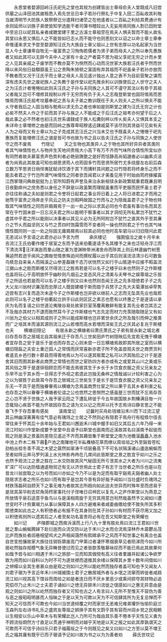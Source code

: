 <!-- { "loadSidebar": true } -->
　　永思堂者婺源回岭汪氏祀先之堂也其规为创建皆出士章母俞夫人堂既成凡旧尝供墓之山泽田池其嵗租悉入焉先世忌日率子若孙行祭礼于中复入田二百畆收其利毎当嵗清明节大防族人致祭祭讫分遣拜扫诸茔之在他逺者以二百畆之利给其费通计有余则延师以训族子弟使皆知学选能干者司簿书稽较出入无妄用焉同族人割已田附堂中至忌日以祀其私亲者咸聴堂建于里之古溪士章祖茔在焉夫人惧夫暂而不能乆故名其堂曰永思又惧后人之不能皆如已志乆而不能守也则思刻文以诏之以命士章士章奉命惟谨来求文予尝至婺源知汪氏为大族自士章父祖以上世有忠厚以功名起家为当世显人今士章谦卑自牧无一毫富贵之习恂恂若儒者为贤子弟而母夫人之所以奉先惠族者又如此其可以无辞今夫中人之家有十金之产者莫不思为祖父享祀无穷之计而乡里之人见其亲戚之子废学而不教亦莫不为恻然而心动而况世家大族若汪氏者乎然而世降以来风俗日益頺靡虽王公之贵陶朱猗顿之富固有弃其祖而不祀虽亲子若孙亦放而不教者而又况于汪氏乎而士章之母夫人高见逺计独出人意之表不为目前营聚之谋而深有虑夫先世之废祀族人之失教于是作堂以祀先推余利以训族使后之人世守之夫人之为汪氏计者惓惓如此则夫汪氏之子孙与夫同族之人其可不谨守其法以有沗于其祖父者哉又岂可不増修其规制以传于无穷而有负于夫人之志哉登斯堂也固将惕焉而思悚焉而惧汪氏祖考坟墓奉祀之责与夫子弟之教训既任于夫人则夫人之所以惧夫不能乆守者我后之人固当相与勉焉以求无负之者也审如是则斯堂之建为汪氏无穷之计也必矣不然夫人作之于前而其子孙与族之人不能成之于后汪氏之祖考亦何望于后之人哉此事之必不然者也初汪氏世系谱録成于族人松夀刻梓以传乆矣夫人又惧其本支之未详命士章増修之由是而回岭之族尊卑昭穆逺近踈戚莫不该尽则其贤益可见矣有夫人为之母而又有士章以为之子克成其志汪氏之兴当未艾也予既喜夫人之惓惓于祀先惠族而复能増修汪氏之谱是皆可书也故为书之且以告夫汪氏之子孙与同族之人使世守之而不废焉
　　竹隠记
　　天之生物也其类异人之于物也其所好异异者其类同者其气味情性也人与物并生天地间贵贱大小高下有万不齐而气味所合情性所宜似亦有同然者故夫慕富贵声色势利者必艳丽旖旎之是好而恬静高尚韬邈者必以幽素贞洁者为尚焉此其故盖可知也胡思贤筠人也筠固多竹而思贤所居竹尤多绕屋左右前后森立数万竿思贤日徜徉夷犹赋诗饮酒于其下而搆轩其间题之曰竹隠若将终身乐之而不能去者君之于竹岂所谓气味情性之同者欤吾闻君以才美蚤见用于时始由筠府掾擢寘江西掌理问典故挺挺为上官所知蔚有声誉及来治永新桉牍永新政繁赋重君既亷且明日夜勤瘁州之庶务悉以身任之不辞是以政虽繁而理赋虽重而平吏服而民怀虽士君子亦往往称诵之夫如是则君之令誉将日起君之事业将日着上之人将日进君之才而用之驰骛乎富贵之场奔走乎风云之防夫岂暇眄故国之竹而与之为隠哉盖君子之于物也特取其气味情性之同而非屑屑焉于一出一处之际以求其必同也今君虽有事功名而其志常在乎竹固未尝一日忘况夫君之所以能明于察事者以其才洞彻无所私累岂不犹竹之虚其中乎君之所以能刚以决事者以其见义必为无所阿附岂不犹竹之直其外乎至其亷介之节乆而益坚则又与竹之贯四时饱霜雪而不变者同一操也然则君之于竹也其气味情性既同则一出一处之际固无庸屑屑焉以较其必同也他时高车驷马以归旧隠问此君无恙试以予言语之此君亦必以予言为然
　　承庆楼记
　　强圉恊洽之嵗十月辛未吉流江王氏伯衢作楼于居室之东而予适来伯衢遂请予名其楼予之来也泛轻舟浮江而下清流浑汪洋演迤而羣山随之滙为澄渊映带洲渚舍舟而陟其上则云林邃幽竹树葱蒨逌然若逰乎阆风之圃毎觉情景殊逈间而撰杖履以出乎其后则溪流洁清沙石可数鱼鸟倐忽自来亲人而隔溪之山参差磊磈千态万状恍然又如行乎山隂道中应接不暇盖流江据山水之胜而斯楼又尽得流江之胜焉若是可以名子之楼乎曰未也然则子之作斯楼也盖将玩心乎高明放怀乎幽眇则凡烟云之变态风月之清美与夫琴书之娱尊爼之乐皆子之所适也若是而可以名子之楼乎则又曰未也然则吾闻王氏之先多隠徳君子子之先大父龙川翁材识兼茂而忠厚过人既尝建楼于斯而燬于兵燹子之先大夫菊潭翁卓荦隽迈尝有志兴复而造次未遑今子之作斯楼也岂非欲以继前人之志而无坠其先业也哉若此则可以名子之楼乎伯衢起立拱手曰此则区区之素志也愿有以终惠之于是遂请以承庆为名而复语之曰世道沦夷陵谷易处故家巨室荡覆离散鲜有能复其先业者岂其志之不及哉亦其材力不逮而致然耳今子之作斯楼也气志先定而材力充羡随取随足又有如川翁为之伯父以相其成则子之所以能成斯楼也岂非累世余庆之所及哉引而伸之推类而广之培其本而濬其源则流江之山若増而高水若増而深矣王氏之庆其必复兆于斯楼也夫
　　横塘旧隠记
　　有居永新之横塘者曰萧氏萧氏之子弟有居永新之城北者曰存吾存吾之居城北自其祖来迁于存吾凡三世矣田庐竹树隠映后先宜若无愧于横塘者宜存吾之安于是乐于是也而存吾之心则未尝一日忘横塘焉故即其所居之室而以横塘旧隠扁之夫安土重迁固人之常情而厌常喜新亦君子所不免盖尝观夫世之商贾货利者逺去乡邑行数十郡县而得善地焉以为可以遂其贩鬻之私可以济其贻后之计于是遂舍其旧而图其新者此商贾之常情也而世之宦防四方者亦或有之或爱其山川之美或乐其风俗之厚于是遂徘徊顾恋而不能去焉彼其生于乡长于乡饮食衣服之资父兄亲友之乐举不出于其乡而一旦得志于外视之若遗此岂独无桑梓之情哉诚以计较利害之心为之以为彼胜于此故耳今存吾之居城北三世矣生于是长于是饮食衣服之资父兄亲友之乐无一不具于是而独眷眷焉以横塘为念焉盖商贾仕宦之所以果于去其乡者利害之私也存吾之所以眷眷于横塘者伦谊之公也悠然之思恻然之感虽歴三世而犹不忘焉存吾之心岂不贤于世族之人哉予家云阳之下遭乱转徙于今五年故国故乡荆榛满目毎一兴念辄恸心疾首不能为怀故因存吾之请为文以记之而并以托予志焉诗曰静言思之不能奋飞予于存吾重有感矣
　　溪南堂记
　　记曩时买舟赴钱塘沿禾川而下过流江望其云林幽深茀茀有佳气意必有瑰玮之士居之不然则必有隠君子焉舟行有程倐尔径去常往来于怀其后十余年始与王君如川邂逅禾川城中握手如旧又其后五六年乃得一来流江时如川作堂新成要予坐堂中且语予曰斯堂也面南而近溪故其名曰溪南予起徙而观之则是溪之景虽防差隠见逺近不齐而其趣皆集于斯堂堂之南为池檐溜矗矗入池水中池上乔木二株下蔽户池之南隟地可半畆襍植花草而缭以周垣垣之外至谿皆苍松劲柏丛桂冬青不凋之木望之蓊然如翠涛千顷层叠高下不可名状隔溪诸山逶迤蜿蜒而至者如阵云奔马罗列溪上水光林影冉冉在几席间此皆斯堂之景之胜宜乎如川之乐之也然予观流江之景之胜在二水交防故其风气秘固无所亏泄其水之大者为川川之流夷旷深广可以达防樯通逺物贸迁有无以济世用此士君子有志于当世者之所乐也是以在昔龙川翁尝取之以为号而如川亦如之今乃不以是为足而有取乎谿焉夫谿者幽人处士隠居求志者之所乐也如川而有取乎是岂其今昔有异好哉予闻如川当壮盛时负瑰玮之材跌荡磊砢自顾天下之事无难为者故其志所趋向如此迨夫世异而时殊年至而虑易于是敛其英华削去铓角简栉家事托付子侄唯日召梓匠以复先人之庐作斯堂以为燕息之所放情乎泉石适意乎鱼鸟以与是溪相周旋于无穷其用意岂茍然哉虽然予又闻如川遭世变时不计赀粟竭力从事以保障其乡人四方避难来者咸委曲赡给使不致失所其多积隂徳类如此古之人有积徳者必有报不在其身则在其子孙如川有材而不获尽用又加之以积徳焉则所以遗其后之人者至矣功名富贵将必有在吾又知斯堂之有荣耀也
　　如川记
　　庐陵郡城之西南泝溪而上行八九十里有胜处焉曰流江王君如川世居之羣山蜿蜒腾踔下赴衍迤而众流交防以达于禾川之水而合流焉深林乔木蓊鬱丛茂比庐而族处者闾巷相望鸡犬之声相闻蔼然有熙皥承平之风而不知世事之有离合也盖自世变抢攘故家大族往往销铄隳废高门甲第过者凄怀寒烟衰草见者陨涕而今如川所居屹然独存规模气象无异畴昔使过而见之者皆歆羡敬慕咏叹而不能已焉此其故果何如哉予尝与如川相遇于禾川之旅邸一见而知其俶傥有高义往者羣雄并起诸公争欲罗致为用而如川自料以为时不可为遂敛襟而退推其余绪以保障其乡里十数年间借如川之帡幪以全其生者甚众由是观之则如川之所以能屹然而独存者盖可知也予又闻友人刘君子琚为予言近年禾川州城被围士君子之散居城外者与乡氓之流窜而转徙者咸趋流江如川视其高下馆谷而周给之如是者连日而不厌乡里恶少或乘间掠夺其财物必追究偿尽乃止禾川之士夫君子诵如川之徳无异辞禾川流徙之氓感如川之惠无异意由是观之则如川之所以屹然而独存者又可知也古之人有言曰人无所不至惟天不容伪为善与恶之报昭昭明甚而人恒昧之于是以天为可欺以天为不可信肆其所为无复忌惮而不知天之可信而不可欺也今如川当世道倾覆之时而家世无恙难兄难弟懽忻怡愉阶庭兰玉森列左右诗书礼乐之盛宾友尊爼之娯焕乎其有文蔚乎其有容而州闾乡党之民相赖以生相安以乐山中草木与有荣耀此岂人力所可为哉由其乐善不倦本乎天性见义勇为不顾流俗烱然方寸直足以贯通乎神明而对越乎天地是以天之报之如此其厚孰谓天之可欺而不可信乎诗曰乐只君子福履绥之于今则既见之矣又曰如川之方至以莫不増王氏之福其庸有既乎已而子琚请予记如川故为书之以为为善者劝
　　薛氏世坟记
